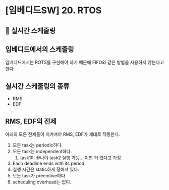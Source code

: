 # [임베디드SW] 20. RTOS

<aside>

# 💖 실시간 스케줄링

</aside>

## 임베디드에서의 스케줄링

임베디드에서는 ROTS를 구현해야 하기 때문에 FIFO와 같은 방법을 사용하지 않는다고 한다.

## 실시간 스케줄링의 종류

- RMS
- EDF

## RMS, EDF의 전제

아래의 모든 전제들이 지켜져야 RMS, EDF가 제대로 작동한다.

1. 모든 task는 periodic하다.
2. 모든 task는 independent하다.
    1. task1이 끝나야 task2 실행 가능… 이딴 거 없다고 가정
3. Each deadline ends with its period.
4. 실행 시간은 static하게 정해져 있다.
5. 모든 task가 preemtive하다.
6. scheduling overhead는 없다.